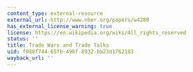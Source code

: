 ```yaml
---
content_type: external-resource
external_url: http://www.nber.org/papers/w4280
has_external_license_warning: true
license: https://en.wikipedia.org/wiki/All_rights_reserved
status: ''
title: Trade Wars and Trade Talks
uid: f088f744-65fb-496f-8932-ba23d1762183
wayback_url: ''
---
```

